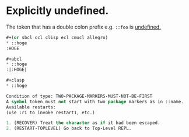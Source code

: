 # Explicitly undefined.
The token that has a double colon prefix e.g. `::foo` is [undefined.](http://clhs.lisp.se/Body/02_ce.htm)

```lisp
#+(or sbcl ccl clisp ecl cmucl allegro)
* ::hoge
:HOGE

#+abcl
* ::hoge
:|:HOGE|

#+clasp
* ::hoge

Condition of type: TWO-PACKAGE-MARKERS-MUST-NOT-BE-FIRST
A symbol token must not start with two package markers as in ::name.
Available restarts:
(use :r1 to invoke restart1, etc.)

1. (RECOVER) Treat the character as if it had been escaped.
2. (RESTART-TOPLEVEL) Go back to Top-Level REPL.
```
